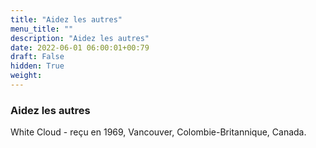 ```yaml
---
title: "Aidez les autres"
menu_title: ""
description: "Aidez les autres"
date: 2022-06-01 06:00:01+00:79
draft: False
hidden: True
weight:
---
```

### Aidez les autres

White Cloud - reçu en 1969, Vancouver, Colombie-Britannique, Canada.
